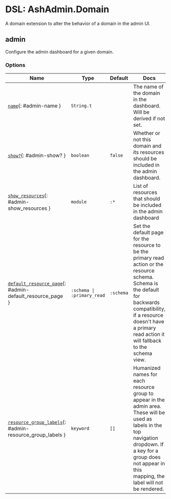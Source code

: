 <!--
This file was generated by Spark. Do not edit it by hand.
-->
# DSL: AshAdmin.Domain

A domain extension to alter the behavior of a domain in the admin UI.


## admin
Configure the admin dashboard for a given domain.






### Options

| Name | Type | Default | Docs |
|------|------|---------|------|
| [`name`](#admin-name){: #admin-name } | `String.t` |  | The name of the domain in the dashboard. Will be derived if not set. |
| [`show?`](#admin-show?){: #admin-show? } | `boolean` | `false` | Whether or not this domain and its resources should be included in the admin dashboard. |
| [`show_resources`](#admin-show_resources){: #admin-show_resources } | `module` | `:*` | List of resources that should be included in the admin dashboard |
| [`default_resource_page`](#admin-default_resource_page){: #admin-default_resource_page } | `:schema \| :primary_read` | `:schema` | Set the default page for the resource to be the primary read action or the resource schema. Schema is the default for backwards compatibility, if a resource doesn't have a primary read action it will fallback to the schema view. |
| [`resource_group_labels`](#admin-resource_group_labels){: #admin-resource_group_labels } | `keyword` | `[]` | Humanized names for each resource group to appear in the admin area. These will be used as labels in the top navigation dropdown. If a key for a group does not appear in this mapping, the label will not be rendered. |







<style type="text/css">.spark-required::after { content: "*"; color: red !important; }</style>

